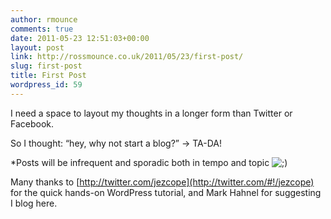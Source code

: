 ```yaml
---
author: rmounce
comments: true
date: 2011-05-23 12:51:03+00:00
layout: post
link: http://rossmounce.co.uk/2011/05/23/first-post/
slug: first-post
title: First Post
wordpress_id: 59
---
```


I need a space to layout my thoughts in a longer form than Twitter or Facebook.




So I thought: “hey, why not start a blog?”  ->  TA-DA!




*Posts will be infrequent and sporadic both in tempo and topic ![;)](http://www.science3point0.com/palphy/wp-includes/images/smilies/icon_wink.gif)




Many thanks to [http://twitter.com/jezcope](http://twitter.com/#!/jezcope) for the quick hands-on WordPress tutorial, and Mark Hahnel for suggesting I blog here.
